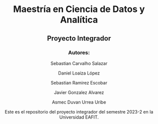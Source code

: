 # <p align="center">Maestría en Ciencia de Datos y Analítica</p>
## <p align="center">Proyecto Integrador</p>

### <p align="center">Autores:</p>
<p align="center">Sebastian Carvalho Salazar</p>
<p align="center">Daniel Loaiza López</p>
<p align="center">Sebastian Ramirez Escobar</p>
<p align="center">Javier Gonzalez Alvarez</p>
<p align="center">Asmec Duvan Urrea Uribe</p>

<p align="center">Este es el repositorio del proyecto integrador del semestre 2023-2 en la Universidad EAFIT.</p>
